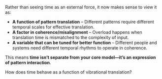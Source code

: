 Rather than seeing time as an external force, it now makes sense to view it as:

- **A function of pattern translation** – Different patterns require different temporal scales for effective translation.
- **A factor in coherence/misalignment** – Overload happens when translation time is mismatched to the complexity of input.
- **A variable that can be tuned for better function** – Different people and systems need different temporal rhythms to operate in coherence.

This means **time isn’t separate from your core model—it’s an expression of pattern interaction**.

How does time behave as a function of vibrational translation?